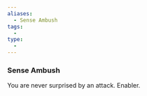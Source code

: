 ```yaml
---
aliases:
  - Sense Ambush
tags:
  - 
type:
  - 
---
```

### Sense Ambush

You are never surprised by an attack. Enabler.